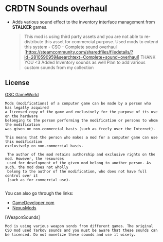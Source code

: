 # CRDTN Sounds overhaul

- Adds various sound effect to the inventory interface management from **STALKER** games.
	> This mod is using third party assets and you are not able to re-distribute this asset for commercial purpose.
 	> Used mods to extend this system - CSO - Complete sound overhaul [https://steamcommunity.com/sharedfiles/filedetails/?id=2810590959&searchtext=Complete+sound+overhaul] THANK YOU <3 
	> Added Inventory sounds as well
 	> Plan to add various custom sounds from my collection
	
## License

[GSC GameWorld](https://www.gsc-game.com/index.php?t=community&s=forums&s_game_type=xr&thm_page=1&thm_id=20587&sec_id=16&offset=240)

```
Mods (modifications) of a computer game can be made by a person who has legally acquired 
a licensed copy of the game and exclusively for the purpose of its use on the hardware 
belonging to the person performing the modification or persons to whom the modification 
was given on non-commercial basis (such as freely over the Internet).
  
This means that the person who makes a mod for a computer game can use this modification 
exclusively on non-commercial basis.

 The author of the mod retains authorship and exclusive rights on the mod. However, the resources 
 used for development of the given mod belong to another person. As such, the mod does not wholly 
 belong to the author of the modification, who does not have full control over it 
 (such as for commercial use).	
 
```

You can also go through the links: 
- [GameDeveloper.com](https://www.gamedeveloper.com/business/the-latest-games-trademark-controversy-s-t-a-l-k-e-r-vs-stalker)
- [NexusMods](https://www.nexusmods.com/news/3445)


[WeaponSounds]
```
Mod is using various weapon sonds from different games. The original CSO mod used Tarkov sounds and you must be aware that these sounds can be licenced. Do not monetize these sounds and use it wisely. 
```